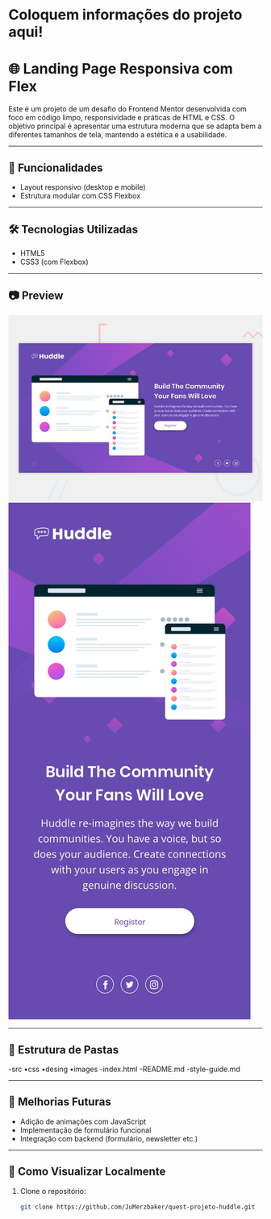 # Coloquem informações do projeto aqui!

# 🌐 Landing Page Responsiva com Flex

Este é um projeto de um desafio do Frontend Mentor desenvolvida com foco em código limpo, responsividade e práticas de HTML e CSS. O objetivo principal é apresentar uma estrutura moderna que se adapta bem a diferentes tamanhos de tela, mantendo a estética e a usabilidade.

---

## 🚀 Funcionalidades

- Layout responsivo (desktop e mobile)
- Estrutura modular com CSS Flexbox

---

## 🛠️ Tecnologias Utilizadas

- HTML5
- CSS3 (com Flexbox)

---

## 📷 Preview

![preview da landing page DESKTOP](./src/design/desktop-preview.jpg)
![preview da landing page MOBILE](./src/design/mobile-design.jpg)

---

## 📁 Estrutura de Pastas
-src
    •css
    •desing
    •images
-index.html
-README.md
-style-guide.md

---

## 🧩 Melhorias Futuras

- Adição de animações com JavaScript
- Implementação de formulário funcional
- Integração com backend (formulário, newsletter etc.)

---

## 📌 Como Visualizar Localmente

1. Clone o repositório:
   ```bash
   git clone https://github.com/JuMerzbaker/quest-projeto-huddle.git
